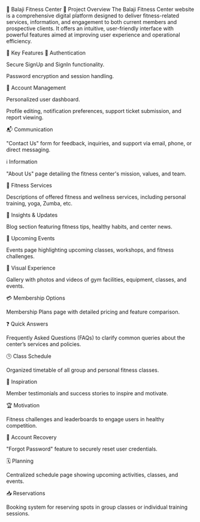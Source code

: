 💪 Balaji Fitness Center
📌 Project Overview
The Balaji Fitness Center website is a comprehensive digital platform designed to deliver fitness-related services, information, and engagement to both current members and prospective clients. It offers an intuitive, user-friendly interface with powerful features aimed at improving user experience and operational efficiency.

🚀 Key Features
🔐 Authentication

Secure SignUp and SignIn functionality.

Password encryption and session handling.

👤 Account Management

Personalized user dashboard.

Profile editing, notification preferences, support ticket submission, and report viewing.

📬 Communication

"Contact Us" form for feedback, inquiries, and support via email, phone, or direct messaging.

ℹ️ Information

"About Us" page detailing the fitness center's mission, values, and team.

💼 Fitness Services

Descriptions of offered fitness and wellness services, including personal training, yoga, Zumba, etc.

📰 Insights & Updates

Blog section featuring fitness tips, healthy habits, and center news.

📅 Upcoming Events

Events page highlighting upcoming classes, workshops, and fitness challenges.

📸 Visual Experience

Gallery with photos and videos of gym facilities, equipment, classes, and events.

💳 Membership Options

Membership Plans page with detailed pricing and feature comparison.

❓ Quick Answers

Frequently Asked Questions (FAQs) to clarify common queries about the center’s services and policies.

🕒 Class Schedule

Organized timetable of all group and personal fitness classes.

🌟 Inspiration

Member testimonials and success stories to inspire and motivate.

🏆 Motivation

Fitness challenges and leaderboards to engage users in healthy competition.

🔑 Account Recovery

"Forgot Password" feature to securely reset user credentials.

🗓️ Planning

Centralized schedule page showing upcoming activities, classes, and events.

📥 Reservations

Booking system for reserving spots in group classes or individual training sessions.
